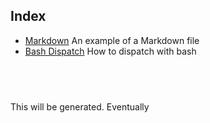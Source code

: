 ## Index

- [Markdown](markdown) An example of a Markdown file
- [Bash Dispatch](bash-dispatch) How to dispatch with bash



##  
This will be generated. Eventually
